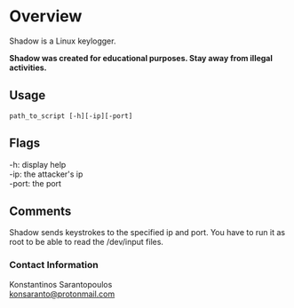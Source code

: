# Overview

Shadow is a Linux keylogger.

**Shadow was created for educational purposes. Stay away from illegal activities.**

## Usage

```
path_to_script [-h][-ip][-port]
```

## Flags

-h:     display help  
-ip:    the attacker's ip  
-port:  the port

## Comments

Shadow sends keystrokes to the specified ip and port. You have to run it as root to be able to read the /dev/input files.

### Contact Information

Konstantinos Sarantopoulos  
konsaranto@protonmail.com
